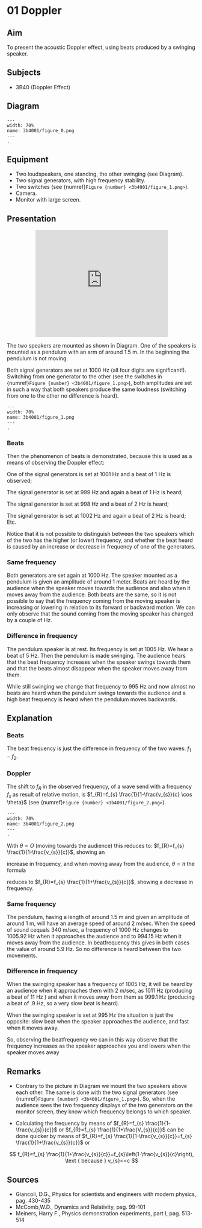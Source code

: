 # 01 Doppler 
    
  
## Aim   
 To present the acoustic Doppler effect, using beats produced by a swinging speaker.    
  
## Subjects   
* 3B40 (Doppler Effect)   

## Diagram
   
```{figure} figures/figure_0.png  
---  
width: 70%  
name: 3b4001/figure_0.png  
---  
. 
```

## Equipment   
 *  Two loudspeakers, one standing, the other swinging (see Diagram). 
 *  Two signal generators, with high frequency stability. 
 *  Two switches (see {numref}`Figure {number} <3b4001/figure_1.png>`). 
 *  Camera. 
 *  Monitor with large screen.
     
  
## Presentation

<div style="display: flex; justify-content: center;">
    <div style="position: relative; width: 70%; height: 0; padding-bottom: 56.25%;">
        <iframe
            src="https://www.youtube.com/embed/YJhLewieVRI?si=AElIL0brw4ioeyTo"
            style="position: absolute; top: 0; left: 0; width: 100%; height: 100%;"
            frameborder="0"
            allow="accelerometer; autoplay; clipboard-write; encrypted-media; gyroscope; picture-in-picture"
            allowfullscreen
        ></iframe>
    </div>
</div>

The two speakers are mounted as shown in Diagram. One of the speakers is mounted as a pendulum with an arm of around $1.5 \mathrm{~m}$. In the beginning the pendulum is not moving.

Both signal generators are set at $1000 \mathrm{~Hz}$ (all four digits are significant!). Switching from one generator to the other (see the switches in {numref}`Figure {number} <3b4001/figure_1.png>`), both amplitudes are set in such a way that both speakers produce the same loudness (switching from one to the other no difference is heard).

```{figure} figures/figure_1.png  
---  
width: 70%  
name: 3b4001/figure_1.png  
---  
. 
```

### Beats
Then the phenomenon of beats is demonstrated, because this is used as a means of observing the Doppler effect:

One of the signal generators is set at $1001 \mathrm{~Hz}$ and a beat of $1 \mathrm{~Hz}$ is observed;

The signal generator is set at $999 \mathrm{~Hz}$ and again a beat of $1 \mathrm{~Hz}$ is heard;

The signal generator is set at $998 \mathrm{~Hz}$ and a beat of $2 \mathrm{~Hz}$ is heard;

The signal generator is set at $1002 \mathrm{~Hz}$ and again a beat of $2 \mathrm{~Hz}$ is heard; Etc.

Notice that it is not possible to distinguish between the two speakers which of the two has the higher (or lower) frequency, and whether the beat heard is caused by an increase or decrease in frequency of one of the generators.

### Same frequency

Both generators are set again at $1000 \mathrm{~Hz}$. The speaker mounted as a pendulum is given an amplitude of around 1 meter. Beats are heard by the audience when the speaker moves towards the audience and also when it moves away from the audience. Both beats are the same, so it is not possible to say that the frequency coming from the moving speaker is increasing or lowering in relation to its forward or backward motion. We can only observe that the sound coming from the moving speaker has changed by a couple of $\mathrm{Hz}$.

### Difference in frequency

The pendulum speaker is at rest. Its frequency is set at $1005 \mathrm{~Hz}$. We hear a beat of 5 $\mathrm{Hz}$. Then the pendulum is made swinging. The audience hears that the beat frequency increases when the speaker swings towards them and that the beats almost disappear when the speaker moves away from them.

While still swinging we change that frequency to $995 \mathrm{~Hz}$ and now almost no beats are heard when the pendulum swings towards the audience and a high beat frequency is heard when the pendulum moves backwards.  
  
## Explanation   
### Beats

The beat frequency is just the difference in frequency of the two waves: $f_{1}-f_{2}$.

### Doppler

The shift to $f_{R}$ in the observed frequency, of a wave send with a frequency $f_{s}$ as result of relative motion, is $f_{R}=f_{s} \frac{1}{1-\frac{v_{s}}{c} \cos \theta}$ (see {numref}`Figure {number} <3b4001/figure_2.png>`).   

```{figure} figures/figure_2.png  
---  
width: 70%  
name: 3b4001/figure_2.png  
---  
. 
```
With $\theta=O$ (moving towards the audience) this reduces to: $f_{R}=f_{s} \frac{1}{1-\frac{v_{s}}{c}}$, showing an

increase in frequency, and when moving away from the audience, $\theta=\pi$ the formula

reduces to $f_{R}=f_{s} \frac{1}{1+\frac{v_{s}}{c}}$, showing a decrease in frequency. 

### Same frequency

The pendulum, having a length of around $1.5 \mathrm{~m}$ and given an amplitude of around $1 \mathrm{~m}$, will have an average speed of around $2 \mathrm{~m} / \mathrm{sec}$. When the speed of sound cequals 340 $\mathrm{m} / \mathrm{sec}$, a frequency of $1000 \mathrm{~Hz}$ changes to $1005.92 \mathrm{~Hz}$ when it approaches the audience and to $994.15 \mathrm{~Hz}$ when it moves away from the audience. In beatfrequency this gives in both cases the value of around $5.9 \mathrm{~Hz}$. So no difference is heard between the two movements.

### Difference in frequency

When the swinging speaker has a frequency of $1005 \mathrm{~Hz}$, it will be heard by an audience when it approaches them with $2 \mathrm{~m} / \mathrm{sec}$, as $1011 \mathrm{~Hz}$ (producing a beat of $11 \mathrm{~Hz}$ ) and when it moves away from them as $999.1 \mathrm{~Hz}$ (producing a beat of $.9 \mathrm{~Hz}$, so a very slow beat is heard).

When the swinging speaker is set at $995 \mathrm{~Hz}$ the situation is just the opposite: slow beat when the speaker approaches the audience, and fast when it moves away.

So, observing the beatfrequency we can in this way observe that the frequency increases as the speaker approaches you and lowers when the speaker moves away
  
## Remarks
 *  Contrary to the picture in Diagram we mount the two speakers above each other. The same is done with the two signal generators (see {numref}`Figure {number} <3b4001/figure_1.png>`). So, when the audience sees the two frequency displays of the two generators on the monitor screen, they know which frequency belongs to which speaker.    
- Calculating the frequency by means of $f_{R}=f_{s} \frac{1}{1-\frac{v_{s}}{c}}$ or $f_{R}=f_{s} \frac{1}{1+\frac{V_{s}}{c}}$ can be done quicker by means of $f_{R}=f_{s} \frac{1}{1-\frac{v_{s}}{c}}=f_{s} \frac{1}{1+\frac{v_{s}}{c}}$ or

$$
f_{R}=f_{s} \frac{1}{1+\frac{v_{s}}{c}}=f_{s}\left(1-\frac{v_{s}}{c}\right), \text { because } v_{s}<<c
$$

   
  
## Sources
 *  Giancoli, D.G., Physics for scientists and engineers with modern physics, pag. 430-435 
 *  McComb,W.D., Dynamics and Relativity, pag. 99-101 
 *  Meiners, Harry F., Physics demonstration experiments, part I, pag. 513-514
  
